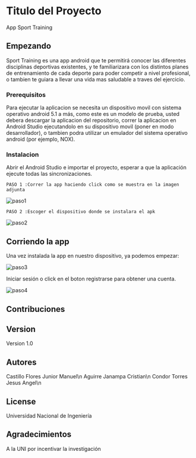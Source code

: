 # Titulo del Proyecto

App Sport Training

## Empezando
Sport Training es una app android que te permitirá conocer las diferentes disciplinas deportivas existentes, y te familiarizara con los distintos planes de entrenamiento de cada deporte para poder competir a nivel profesional, o tambien te guiara a llevar una vida mas saludable a traves del ejercicio.

### Prerequisitos

Para ejecutar la aplicacion se necesita un dispositivo movil con sistema operativo android 5.1 a más, como este es un modelo de prueba, usted debera descargar la aplicacion del repositorio, correr la aplicacion en Android Studio ejecutandolo en su dispositivo movil (poner en modo desarrollador), o tambien podra utilizar un emulador del sistema operativo android (por ejemplo, NOX).

### Instalacion
Abrir el Android Studio e importar el proyecto, esperar a que la aplicación ejecute todas las sincronizaciones.
```
PASO 1 :Correr la app haciendo click como se muestra en la imagen adjunta
```
![paso1](https://user-images.githubusercontent.com/27708565/60320548-b0d13200-993f-11e9-9dee-043b6bc5a1ba.PNG)

```
PASO 2 :Escoger el dispositivo donde se instalara el apk
```
![paso2](https://user-images.githubusercontent.com/27708565/60320801-71571580-9940-11e9-8909-d87c5391d6dd.PNG)


## Corriendo la app
Una vez instalada la app en nuestro dispositivo, ya podemos empezar:

![paso3](https://user-images.githubusercontent.com/27708565/60320986-0eb24980-9941-11e9-873f-4e7ff9b04ae1.jpg)

Iniciar sesión o click en el boton registrarse para obtener una cuenta.

![paso4](https://user-images.githubusercontent.com/27708565/60321043-37d2da00-9941-11e9-8cee-0fbb8c28b436.jpg)

## Contribuciones



## Version

Version 1.0

## Autores

Castillo Flores Junior Manuel\n
Aguirre Janampa Cristian\n
Condor Torres Jesus Angel\n

## License
Universidad Nacional de Ingeniería


## Agradecimientos
A la UNI por incentivar la investigación
